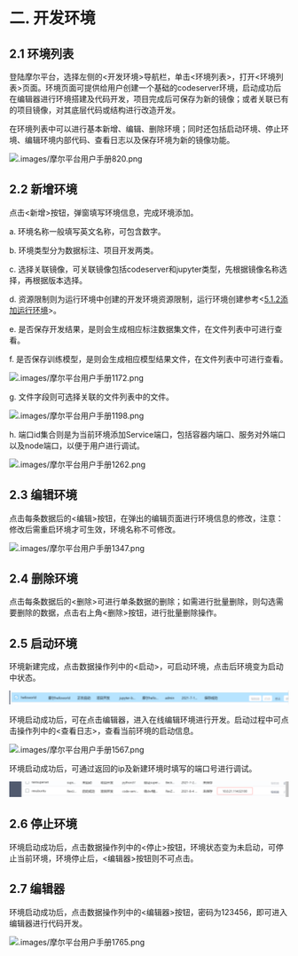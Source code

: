 # 二. 开发环境

## 2.1 环境列表

登陆摩尔平台，选择左侧的<开发环境>导航栏，单击<环境列表>，打开<环境列表>页面。环境页面可提供给用户创建一个基础的codeserver环境，启动成功后在编辑器进行环境搭建及代码开发，项目完成后可保存为新的镜像；或者关联已有的项目镜像，对其底层代码或结构进行改造开发。

在环境列表中可以进行基本新增、编辑、删除环境；同时还包括启动环境、停止环境、编辑环境内部代码、查看日志以及保存环境为新的镜像功能。

![.images/摩尔平台用户手册820.png](.images/摩尔平台用户手册820.png)

## 2.2 新增环境

点击<新增>按钮，弹窗填写环境信息，完成环境添加。

a. 环境名称一般填写英文名称，可包含数字。

b. 环境类型分为数据标注、项目开发两类。

c. 选择关联镜像，可关联镜像包括codeserver和jupyter类型，先根据镜像名称选择，再根据版本选择。

d. 资源限制则为运行环境中创建的开发环境资源限制，运行环境创建参考<[5.1.2添加运行环境](https://yunzhihui.feishu.cn/docs/doccnmJewZbIMjOavPYXoJ8ZrEe#zWLkfm)>。

e. 是否保存开发结果，是则会生成相应标注数据集文件，在文件列表中可进行查看。

f. 是否保存训练模型，是则会生成相应模型结果文件，在文件列表中可进行查看。

![.images/摩尔平台用户手册1172.png](.images/摩尔平台用户手册1172.png)

g. 文件字段则可选择关联的文件列表中的文件。

![.images/摩尔平台用户手册1198.png](.images/摩尔平台用户手册1198.png)

h. 端口id集合则是为当前环境添加Service端口，包括容器内端口、服务对外端口以及node端口，以便于用户进行调试。

![.images/摩尔平台用户手册1262.png](.images/摩尔平台用户手册1262.png)

## 2.3 编辑环境

点击每条数据后的<编辑>按钮，在弹出的编辑页面进行环境信息的修改，注意：修改后需重启环境才可生效，环境名称不可修改。

![.images/摩尔平台用户手册1347.png](.images/摩尔平台用户手册1347.png)

## 2.4 删除环境

点击每条数据后的<删除>可进行单条数据的删除；如需进行批量删除，则勾选需要删除的数据，点击右上角<删除>按钮，进行批量删除操作。

## 2.5 启动环境

环境新建完成，点击数据操作列中的<启动>，可启动环境，点击后环境变为启动中状态。

![.images/摩尔平台用户手册1493.png](.images/摩尔平台用户手册1493.png)

环境启动成功后，可在点击编辑器，进入在线编辑环境进行开发。启动过程中可点击操作列中的<查看日志>，查看当前环境的启动信息。

![.images/摩尔平台用户手册1567.png](.images/摩尔平台用户手册1567.png)

环境启动成功后，可通过返回的ip及新建环境时填写的端口号进行调试。

![.images/摩尔平台用户手册1613.png](.images/摩尔平台用户手册1613.png)

## 2.6 停止环境

环境启动成功后，点击数据操作列中的<停止>按钮，环境状态变为未启动，可停止当前环境，环境停止后，<编辑器>按钮则不可点击。

## 2.7 编辑器

环境启动成功后，点击数据操作列中的<编辑器>按钮，密码为123456，即可进入编辑器进行代码开发。

![.images/摩尔平台用户手册1765.png](.images/摩尔平台用户手册1765.png)